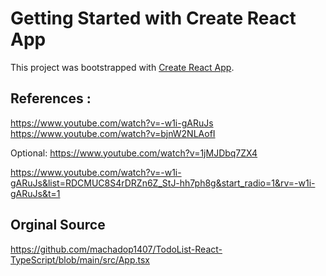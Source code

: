 # Getting Started with Create React App

This project was bootstrapped with [Create React App](https://github.com/facebook/create-react-app).

## References : 
https://www.youtube.com/watch?v=-w1i-gARuJs
https://www.youtube.com/watch?v=bjnW2NLAofI

Optional:
https://www.youtube.com/watch?v=1jMJDbq7ZX4

https://www.youtube.com/watch?v=-w1i-gARuJs&list=RDCMUC8S4rDRZn6Z_StJ-hh7ph8g&start_radio=1&rv=-w1i-gARuJs&t=1

## Orginal Source
https://github.com/machadop1407/TodoList-React-TypeScript/blob/main/src/App.tsx
